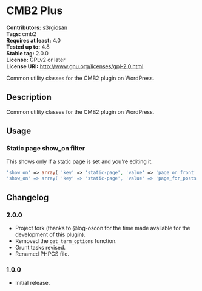 # CMB2 Plus #
**Contributors:** [s3rgiosan](https://profiles.wordpress.org/s3rgiosan)  
**Tags:** cmb2  
**Requires at least:** 4.0  
**Tested up to:** 4.8  
**Stable tag:** 2.0.0  
**License:** GPLv2 or later  
**License URI:** http://www.gnu.org/licenses/gpl-2.0.html  

Common utility classes for the CMB2 plugin on WordPress.

## Description ##

Common utility classes for the CMB2 plugin on WordPress.

## Usage ##

### Static page show_on filter ###

This shows only if a static page is set and you're editing it.

```php
'show_on' => array( 'key' => 'static-page', 'value' => 'page_on_front' )`
'show_on' => array( 'key' => 'static-page', 'value' => 'page_for_posts' )`
```

## Changelog ##

### 2.0.0 ###
* Project fork (thanks to @log-oscon for the time made available for the development of this plugin).
* Removed the `get_term_options` function.
* Grunt tasks revised.
* Renamed PHPCS file.

### 1.0.0 ###
* Initial release.   
